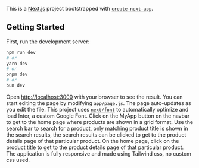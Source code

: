 This is a [Next.js](https://nextjs.org/) project bootstrapped with [`create-next-app`](https://github.com/vercel/next.js/tree/canary/packages/create-next-app).

## Getting Started

First, run the development server:

```bash
npm run dev
# or
yarn dev
# or
pnpm dev
# or
bun dev
```

Open [http://localhost:3000](http://localhost:3000) with your browser to see the result.
You can start editing the page by modifying `app/page.js`. The page auto-updates as you edit the file.
This project uses [`next/font`](https://nextjs.org/docs/basic-features/font-optimization) to automatically optimize and load Inter, a custom Google Font.
Click on the MyApp button on the navbar to get to the home page where products are shown in a grid format.
Use the search bar to search for a product, only matching product title is shown in the search results, the search results can be clicked to get to the product details page of that particular product.
On the home page, click on the product title to get to the product details page of that particular product.
The application is fully responsive and made using Tailwind css, no custom css used.
